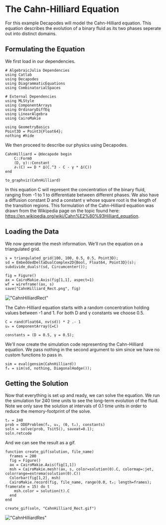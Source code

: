 # The Cahn-Hilliard Equation

For this example Decapodes will model the Cahn-Hilliard equation. This equation describes the evolution of a binary fluid as its two phases seperate out into distinct domains.

## Formulating the Equation

We first load in our dependencies.

```@example DEC
# AlgebraicJulia Dependencies
using Catlab
using Decapodes
using DiagrammaticEquations
using CombinatorialSpaces

# External Dependencies
using MLStyle
using ComponentArrays
using OrdinaryDiffEq
using LinearAlgebra
using CairoMakie

using GeometryBasics
Point3D = Point3{Float64};
nothing #hide
```

We then proceed to describe our physics using Decapodes.

```@example DEC
CahnHilliard = @decapode begin
    C::Form0
    (D, γ)::Constant
    ∂ₜ(C) == D * Δ(C.^3 - C - γ * Δ(C))
end

to_graphviz(CahnHilliard)
```

In this equation C will represent the concentration of the binary fluid, ranging from -1 to 1 to differentiate between different phases. We also have a diffusion constant D and a constant γ whose square root is the length of the transition regions. This formulation of the Cahn-Hilliard equation was drawn from the Wikipedia page on the topic found here: https://en.wikipedia.org/wiki/Cahn%E2%80%93Hilliard_equation.

## Loading the Data

We now generate the mesh information. We'll run the equation on a triangulated grid.

```@example DEC
s = triangulated_grid(100, 100, 0.5, 0.5, Point3D);
sd = EmbeddedDeltaDualComplex2D{Bool, Float64, Point3D}(s);
subdivide_duals!(sd, Circumcenter());

fig = Figure()
ax = CairoMakie.Axis(fig[1,1], aspect=1)
wf = wireframe!(ax, s)
save("CahnHilliard_Rect.png", fig)
```

!["CahnHilliardRect"](CahnHilliard_Rect.png)

The Cahn-Hilliard equation starts with a random concentration holding values between -1 and 1. For both D and γ constants we choose 0.5.

```@example DEC
C = rand(Float64, nv(sd)) * 2 .- 1
u₀ = ComponentArray(C=C)

constants = (D = 0.5, γ = 0.5);
```

We'll now create the simulation code representing the Cahn-Hilliard equation. We pass nothing in the second argument to sim since we have no custom functions to pass in.

```@example DEC
sim = eval(gensim(CahnHilliard))
fₘ = sim(sd, nothing, DiagonalHodge());
```

## Getting the Solution

Now that everything is set up and ready, we can solve the equation. We run the simulation for 240 time units to see the long-term evolution of the fluid. Note we only save the solution at intervals of 0.1 time units in order to reduce the memory-footprint of the solve.

```@example DEC
tₑ = 240
prob = ODEProblem(fₘ, u₀, (0, tₑ), constants)
soln = solve(prob, Tsit5(), saveat=0.1);
soln.retcode
```

And we can see the result as a gif.

```@example DEC
function create_gif(solution, file_name)
  frames = 200
  fig = Figure()
  ax = CairoMakie.Axis(fig[1,1])
  msh = CairoMakie.mesh!(ax, s, color=solution(0).C, colormap=:jet, colorrange=extrema(solution(0).C))
  Colorbar(fig[1,2], msh)
  CairoMakie.record(fig, file_name, range(0.0, tₑ; length=frames); framerate = 15) do t
    msh.color = solution(t).C
  end
end

create_gif(soln, "CahnHilliard_Rect.gif")
```

!["CahnHilliardRes"](CahnHilliard_Rect.gif)